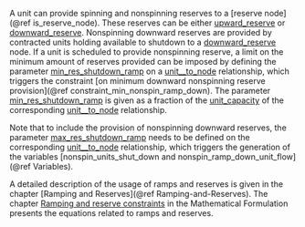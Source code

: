 A unit can provide spinning and nonspinning reserves to a [reserve node](@ref is_reserve_node). These reserves can be either [upward\_reserve](@ref) or [downward\_reserve](@ref).
Nonspinning downward reserves are provided by contracted units holding available to shutdown to a [downward\_reserve](@ref) node. If a unit is scheduled to provide nonspinning reserve, a limit on the minimum amount of reserves provided can be imposed by defining the parameter [min\_res\_shutdown\_ramp](@ref) on a [unit\_\_to\_node](@ref) relationship, which triggers the constraint [on minimum downward nonspinning reserve provision](@ref constraint_min_nonspin_ramp_down). The parameter [min\_res\_shutdown\_ramp](@ref) is given as a fraction of the [unit\_capacity](@ref) of the corresponding [unit\_\_to\_node](@ref) relationship.

Note that to include the provision of nonspinning downward reserves, the parameter [max\_res\_shutdown\_ramp](@ref) needs to be defined on the corresponding [unit\_\_to\_node](@ref) relationship, which triggers the generation of the variables [nonspin\_units\_shut\_down and nonspin\_ramp\_down\_unit_flow](@ref Variables).

A detailed description of the usage of ramps and reserves is given in the chapter [Ramping and Reserves](@ref Ramping-and-Reserves). The chapter [Ramping and reserve constraints](@ref) in the Mathematical Formulation presents the equations related to ramps and reserves.
